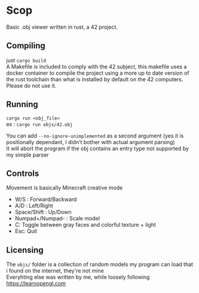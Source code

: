 # Scop

Basic .obj viewer written in rust, a 42 project.

## Compiling

just `cargo build`  
A Makefile is included to comply with the 42 subject, this makefile uses a docker container to compile the project using a more up to date version of the rust toolchain than what is installed by default on the 42 computers. Please do not use it.

## Running

`cargo run <obj_file>`  
ex : `cargo run objs/42.obj`  
  
You can add `--no-ignore-unimplemented` as a second argument (yes it is positionally dependant, I didn't bother with actual argument parsing)  
It will abort the program if the obj contains an entry type not supported by my simple parser

## Controls

Movement is basically Minecraft creative mode
* W/S : Forward/Backward
* A/D : Left/Right
* Space/Shift : Up/Down
* Numpad+/Numpad- : Scale model
* C: Toggle between gray faces and colorful texture + light
* Esc: Quit

## Licensing

The `objs/` folder is a collection of random models my program can load that i found on the internet, they're not mine  
Everyhting else was written by me, while loosely following <https://learnopengl.com>

